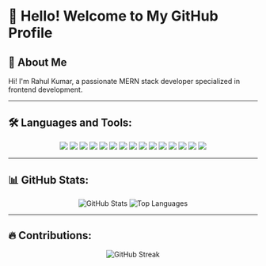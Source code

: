 # 👋 Hello! Welcome to My GitHub Profile

## 🌟 About Me
Hi! I'm Rahul Kumar, a passionate MERN stack developer specialized in frontend development.

---

## 🛠️ Languages and Tools:
<p align="center">
  <img src="https://img.shields.io/badge/-HTML5-E34F26?style=flat&logo=html5&logoColor=white" />
  <img src="https://img.shields.io/badge/-CSS3-1572B6?style=flat&logo=css3&logoColor=white" />
  <img src="https://img.shields.io/badge/-JavaScript-F7DF1E?style=flat&logo=javascript&logoColor=black" />
  <img src="https://img.shields.io/badge/-TypeScript-3178C6?style=flat&logo=typescript&logoColor=white" />
  <img src="https://img.shields.io/badge/-Tailwind%20CSS-06B6D4?style=flat&logo=tailwind-css&logoColor=white" />
  <img src="https://img.shields.io/badge/-Bootstrap-7952B3?style=flat&logo=bootstrap&logoColor=white" />
  <img src="https://img.shields.io/badge/-Material--UI-0081CB?style=flat&logo=mui&logoColor=white" />
  <img src="https://img.shields.io/badge/-ShadCN%20UI-16181D?style=flat&logo=radix-ui&logoColor=white" />
  <img src="https://img.shields.io/badge/-Node.js-339933?style=flat&logo=node.js&logoColor=white" />
  <img src="https://img.shields.io/badge/-Express.js-000000?style=flat&logo=express&logoColor=white" />
  <img src="https://img.shields.io/badge/-React-61DAFB?style=flat&logo=react&logoColor=black" />
  <img src="https://img.shields.io/badge/-Redux-764ABC?style=flat&logo=redux&logoColor=white" />
  <img src="https://img.shields.io/badge/-AWS-232F3E?style=flat&logo=amazon-aws&logoColor=white" />
  <img src="https://img.shields.io/badge/-C-A8B9CC?style=flat&logo=c&logoColor=white" />
  <img src="https://img.shields.io/badge/-C++-00599C?style=flat&logo=cplusplus&logoColor=white" />
</p>

---

## 📊 GitHub Stats:
<p align="center">
  <img src="https://github-readme-stats.vercel.app/api?username=CodeSciRahul&show_icons=true&theme=radical" alt="GitHub Stats" />
  <img src="https://github-readme-stats.vercel.app/api/top-langs/?username=CodeSciRahul&layout=compact&theme=radical" alt="Top Languages" />
</p>

---

## 🔥 Contributions:
<p align="center">
  <img src="https://github-readme-streak-stats.herokuapp.com/?user=CodeSciRahul&theme=radical" alt="GitHub Streak" />
</p>
